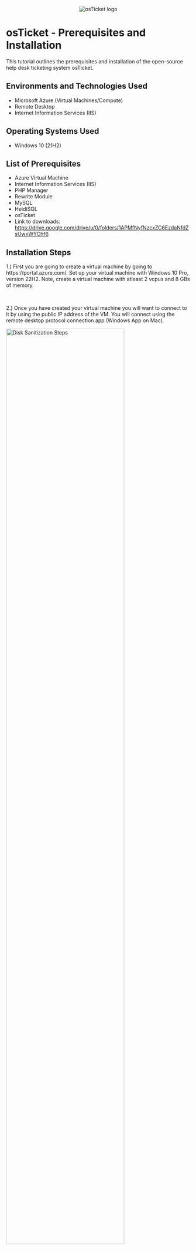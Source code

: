<p align="center">
<img src="https://i.imgur.com/Clzj7Xs.png" alt="osTicket logo"/>
</p>

<h1>osTicket - Prerequisites and Installation</h1>
This tutorial outlines the prerequisites and installation of the open-source help desk ticketing system osTicket.<br />

<h2>Environments and Technologies Used</h2>

- Microsoft Azure (Virtual Machines/Compute)
- Remote Desktop
- Internet Information Services (IIS)

<h2>Operating Systems Used </h2>

- Windows 10</b> (21H2)

<h2>List of Prerequisites</h2>

- Azure Virtual Machine
- Internet Information Services (IIS)
- PHP Manager
- Rewrite Module
- MySQL
- HeidiSQL
- osTicket
- Link to downloads: https://drive.google.com/drive/u/0/folders/1APMfNyfNzcxZC6EzdaNfdZsUwxWYChf6

<h2>Installation Steps</h2>

<p>
1.) First you are going to create a virtual machine by going to https://portal.azure.com/. Set up your virtual machine with Windows 10 Pro, version 22H2. Note, create a virtual machine with atleast 2 vcpus and 8 GBs of memory.
</p>
<br />

<p>
2.) Once you have created your virtual machine you will want to connect to it by using the public IP address of the VM. You will connect using the remote desktop protocol connection app (Windows App on Mac).
</p>
<p>
<img src="install-shot1.png" height="80%" width="80%" alt="Disk Sanitization Steps"/>
</p>

<p>
3.) Now connected to your VM, you will want to go to your control panel. From the control panel open up programs. Select, Turn Windows features on and off.
</p>
<p>
<img src="install-image3.PNG" height="80%" width="80%" alt="Disk Sanitization Steps"/>
</p>
<p>
<img src="install-image33.PNG" height="80%" width="80%" alt="Disk Sanitization Steps"/>
</p>
<br />

<p>
  4.) Now install and enable <strong>IIS</strong> in Windows with <strong>CGI</strong> and <strong>Common HTTP Features</strong>.<br><br>

  Navigate to:<br>
  <strong>World Wide Web Services → Application Development Features</strong><br>
  Then check:<br>
  <strong>[✔] CGI</strong><br>
  <strong>[✔] Common HTTP Features</strong>
</p>
<img src="install-image4.PNG" height="80%" width="80%" alt="Disk Sanitization Steps"/>
</p>

To make sure the IIS is installed/enabled go to a browser and search 127.0.0.1 (loopback). It should look something like this.
</p>
  <p>
<img src="install-image5.PNG" height="80%" width="80%" alt="Disk Sanitization Steps"/>
</p>
<br />

<p>
5.) Now that the IIS is enabled, from the installation files, download and install PHP Manager for IIS (PHPManagerForIIS_V1.5.0). Go through the install wizard and complete the install.
</p>
<br />

<p>
6.) Next from the Installation Files, download and install the Rewrite Module (rewrite_amd64_en-US.msi)
</p>
<br />

<p>
7.) Create a folder in the C drive called PHP.
</p>
<br />

<p>
8.) From the installation files, download PHP 7.3.8 (php-7.3.88-nts-Win32-VC15-x866.zip) and unzip the contents into C:\PHP
</p>
<br />

<p>
9.) Once you have downloaded and extracted the zip file into the PHP folder on the C drive, download and install the VC_redist.x86.exe from the installation files. Go through the setup wizard to finish setting up and installing the VC_redist.x86.exe.
</p>
<br />

<p>
10.) Download and install MySQL 5.5.62 (mysql-5.5.62-win32.msi) Run the setup wizard: Typical Setup -> Launch Configuration Wizard (after install) -> Standard Configuration 
Make the new root password: root
  <p>
<img src="install-image6.PNG" height="80%" width="80%" alt="Disk Sanitization Steps"/>
</p>
Execute the process on the next page.
  <p>
<img src="install-image7.PNG" height="80%" width="80%" alt="Disk Sanitization Steps"/>
</p>
</p>
<br />

<p>
11.) Now that the files are downloaded and installed, search for IIS in the windows search bar. Open IIS as an administrator. The program should like this.
</p>
<p>
<img src="install-image8.PNG" height="80%" width="80%" alt="Disk Sanitization Steps"/>
</p>
<br />

<p>
12.) Register PHP from within IIS. Click on PHP Manager.
<p>
<img src="install-image9.PNG" height="80%" width="80%" alt="Disk Sanitization Steps"/>
</p>
<p>
  Register new PHP version.
</p>
<p>
<img src="install-image10.PNG" height="80%" width="80%" alt="Disk Sanitization Steps"/>
</p>
Provide a new path to the PHP executable file (php-cgi.exe). C Drive -> PHP -> php-cgi file.
<p>
<img src="install-image11.PNG" height="80%" width="80%" alt="Disk Sanitization Steps"/>
</p>
Restart the IIS server.
</p>
<p>
<img src="install-image12.PNG" height="80%" width="80%" alt="Disk Sanitization Steps"/>
</p>
<br />

<p>
  13.)Install osTicket v1.15.8 -Download osTicket from the Installation Files Folder -Extract and copy "upload" folder to c:\inetpub\wwwroot -Within c:\inetpub\root, Rename "upload" to "osTicket"

Reload IIS again.
</p>
<br />

<p>
  14.) On IIS go to sites -> Default -> osTicket -> Browse *:80
</p>
<p>
<img src="install-image13.PNG" height="80%" width="80%" alt="Disk Sanitization Steps"/>
</p>
<p>
  Enable extensions on the osTicket browser. Navigate back to IIS, Sites -> Default -> osTicket -> PHP manager -> "Enable or disble an extension"
</p>
<p>
  <img src="install-image14.PNG" height="80%" width="80%" alt="Disk Sanitization Steps"/>
</p>
<p>
  <img src="install-image15.PNG" height="80%" width="80%" alt="Disk Sanitization Steps"/>
</p>
  <p>
  Enable the following three PHP extensions:
</p>
<ol>
  <li><code>php_imap.dll</code></li>
  <li><code>php_intl.dll</code></li>
  <li><code>php_opcache.dll</code></li>
</ol>
  <p>
  <img src="install-image16.PNG" height="80%" width="80%" alt="Disk Sanitization Steps"/>
</p>

15.) Once we have those extensions enabled in IIS, we are going to want to rename one of the files in our osTicket folder.
  Go into the file explorer and search for C;\inetpub\wwwroot\osTicket\include\ost-sampleconfig.php
  
  We are going to rename the ost-sampleconfig.php to ost-config.php
  
  Now that we have renamed the files, right click on the file and go to properties.
  From there click security, click on advance, and disable the inheritance.
  We will select Remove all inherited permissions from this object.
  
  Now we will add new permissions.
  
  Click Add
  
<p>
  image 17
<img src="install-image17.PNG" height="80%" width="80%" alt="Disk Sanitization Steps"/>
</p>
<p>
  
Select a principal
  
<p>
<img src="install-image18.PNG" height="80%" width="80%" alt="Disk Sanitization Steps"/>
</p>
<p>
  
  
 Type "Everyone" in the box.
  
<p>
<img src="install-image19.PNG" height="80%" width="80%" alt="Disk Sanitization Steps"/>
</p>
<p>
  
  Make sure Full Control and all the other boxes are checked.
  
<p>
<img src="install-image20.PNG" height="80%" width="80%" alt="Disk Sanitization Steps"/>
</p>
<p>
  
  Click Apply and Ok.
  
<p>
<img src="install-image21.PNG" height="80%" width="80%" alt="Disk Sanitization Steps"/>
</p>
<p>
  
  Once that is done we will continue to setup osTicket in the browser. Click Continue on the osTicket browser page.
  Fill out the page as required except the Database Settings at the bottom of the page. We will get to that. 
  
  We will want to download and install HeidiSQL from the Installation Files. 
  
<p>
<img src="install-image22.PNG" height="80%" width="80%" alt="Disk Sanitization Steps"/>
</p>
<p>
  
  When the program is open we will create a new session in it.
  
<p>
<img src="install-image23.PNG" height="80%" width="80%" alt="Disk Sanitization Steps"/>
</p>
<p>
  
  We want to make sure the username is root and the password is root.
  
<p>
<img src="install-image24.PNG" height="80%" width="80%" alt="Disk Sanitization Steps"/>
</p>
<p>
  
  Once we are connected to the session we will go back to the browser to finish setting everything up. Under the Database Settings in the browser the username will be root and the password will be Password1.
  
  We will now create a new database within HeidiSQL. In Heidi right click on the left side where is says "Unnamed", select "create new", and then select "database". Name the new database osTicket. Once we have the new database setup go back to the osTicket browser and under MySQL Database type in osTicket.
  
<p>
<img src="install-image25.PNG" height="80%" width="80%" alt="Disk Sanitization Steps"/>
</p>
<p>
  
  The last step after that is to login to osTicket on the browser.
  
<p>
<img src="https://imgur.com/uHVdDsx.png" height="80%" width="80%" alt="Disk Sanitization Steps"/>
</p>
<p>
  
  You have now successfully installed and setup osTicket!
